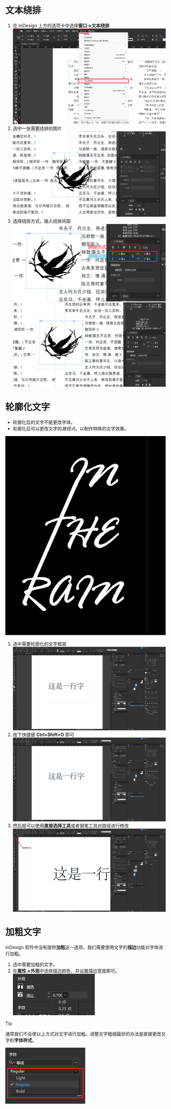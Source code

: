 # 文本绕排
1. 在 InDesign 上方的选项卡中选择**窗口->文本绕排**![../data/Pasted image 20230422022731.png](../data/Pasted%20image%2020230422022731.png)
2. 选中一张需要绕排的图片![../data/Pasted image 20230422023043.png](../data/Pasted%20image%2020230422023043.png)
3. 选择绕排方式，输入绕排间距![../data/Pasted image 20230422023254.png](../data/Pasted%20image%2020230422023254.png) ![../data/Pasted image 20230422023324.png](../data/Pasted%20image%2020230422023324.png)
# 轮廓化文字
- 轮廓化后的文字不能更改字体。
- 轮廓化后可以更改文字的*路径点*，以制作特殊的文字效果。

![../data/Pasted image 20230422022221.png](../data/Pasted%20image%2020230422022221.png)
1. 选中需要轮廓化的文字框架![../data/Pasted image 20230422021810.png](../data/Pasted%20image%2020230422021810.png)
2. 按下快捷键 **Ctrl+Shift+O** 即可![../data/Pasted image 20230422021859.png](../data/Pasted%20image%2020230422021859.png)
3. 然后就可以使用**直接选择工具**或者钢笔工具对路径进行修改![../data/Pasted image 20230422022542.png](../data/Pasted%20image%2020230422022542.png)

# 加粗文字
InDesign 软件中没有提供**加粗**这一选项，我们需要使用文字的**描边**功能对字体进行加粗。  
1. 选中需要加粗的文字。  
2. 在**属性->外观**中选择描边颜色，并设置描边宽度即可。
![](../data/Pasted%20image%2020230502180842.png)

> [!Tip]
> 通常我们不会使以上方式对文字进行加粗。调整文字粗细最好的办法是直接更改文字的**字体样式**。
> 
> ![](../data/Pasted%20image%2020230502181049.png)
